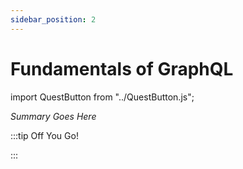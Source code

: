 ```yaml
---
sidebar_position: 2
---
```


# Fundamentals of GraphQL
import QuestButton from "../QuestButton.js";

_Summary Goes Here_

:::tip Off You Go!

<QuestButton text="Quest" />

:::

